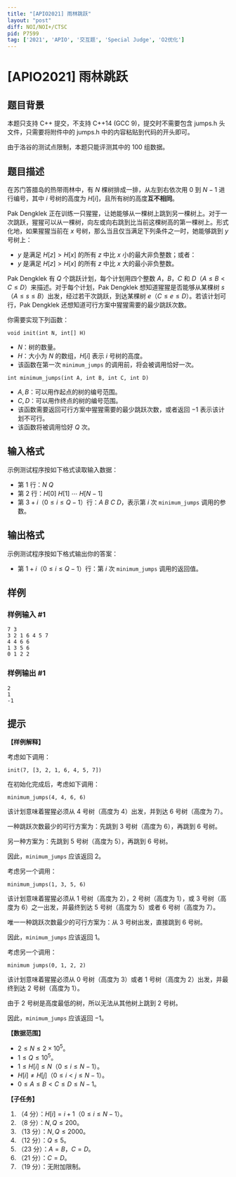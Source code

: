 ```yaml
---
title: "[APIO2021] 雨林跳跃"
layout: "post"
diff: NOI/NOI+/CTSC
pid: P7599
tag: ['2021', 'APIO', '交互题', 'Special Judge', 'O2优化']
---
```

# [APIO2021] 雨林跳跃
## 题目背景

本题只支持 C++ 提交，不支持 C++14 (GCC 9)，提交时不需要包含 jumps.h 头文件，只需要将附件中的 jumps.h 中的内容粘贴到代码的开头即可。

由于洛谷的测试点限制，本题只能评测其中的 100 组数据。
## 题目描述

在苏门答腊岛的热带雨林中，有 $N$ 棵树排成一排，从左到右依次用 $0$ 到 $N-1$ 进行编号，其中 $i$ 号树的高度为 $H[i]$，且所有树的高度**互不相同**。

Pak Dengklek 正在训练一只猩猩，让她能够从一棵树上跳到另一棵树上。对于一次跳跃，猩猩可以从一棵树，向左或向右跳到比当前这棵树高的第一棵树上。形式化地，如果猩猩当前在 $x$ 号树，那么当且仅当满足下列条件之一时，她能够跳到 $y$ 号树上：

- $y$ 是满足 $H[z]>H[x]$ 的所有 $z$ 中比 $x$ 小的最大非负整数；或者：
- $y$ 是满足 $H[z]>H[x]$ 的所有 $z$ 中比 $x$ 大的最小非负整数。

Pak Dengklek 有 $Q$ 个跳跃计划，每个计划用四个整数 $A$，$B$，$C$ 和 $D$（$A \le B<C \le D$）来描述。对于每个计划，Pak Dengklek 想知道猩猩是否能够从某棵树 $s$（$A \le s \le B$）出发，经过若干次跳跃，到达某棵树 $e$（$C \le e \le D$）。若该计划可行，Pak Dengklek 还想知道可行方案中猩猩需要的最少跳跃次数。

你需要实现下列函数：

`void init(int N, int[] H)`

- $N$：树的数量。
- $H$：大小为 $N$ 的数组，$H[i]$ 表示 $i$ 号树的高度。
- 该函数在第一次 `minimum_jumps` 的调用前，将会被调用恰好一次。

`int minimum_jumps(int A, int B, int C, int D)`

- $A,B$：可以用作起点的树的编号范围。
- $C,D$：可以用作终点的树的编号范围。
- 该函数需要返回可行方案中猩猩需要的最少跳跃次数，或者返回 $-1$ 表示该计划不可行。
- 该函数将被调用恰好 $Q$ 次。
## 输入格式

示例测试程序按如下格式读取输入数据：

- 第 $1$ 行：$N$ $Q$
- 第 $2$ 行：$H[0]$ $H[1]$ $\cdots$ $H[N-1]$
- 第 $3+i$（$0 \le i \le Q-1$）行：$A$ $B$ $C$ $D$，表示第 $i$ 次 `minimum_jumps` 调用的参数。
## 输出格式

示例测试程序按如下格式输出你的答案：

- 第 $1+i$（$0 \le i \le Q-1$）行：第 $i$ 次 `minimum_jumps` 调用的返回值。
## 样例

### 样例输入 #1
```
7 3
3 2 1 6 4 5 7
4 4 6 6
1 3 5 6
0 1 2 2

```
### 样例输出 #1
```
2
1
-1

```
## 提示

**【样例解释】**

考虑如下调用： 

`init(7, [3, 2, 1, 6, 4, 5, 7])`

在初始化完成后，考虑如下调用：

`minimum_jumps(4, 4, 6, 6)`

该计划意味着猩猩必须从 $4$ 号树（高度为 $4$）出发，并到达 $6$ 号树（高度为 $7$）。

一种跳跃次数最少的可行方案为：先跳到 $3$ 号树（高度为 $6$），再跳到 $6$ 号树。

另一种方案为：先跳到 $5$ 号树（高度为 $5$），再跳到 $6$ 号树。

因此，`minimum_jumps` 应该返回 $2$。

考虑另一个调用：

`minimum_jumps(1, 3, 5, 6)`

该计划意味着猩猩必须从 $1$ 号树（高度为 $2$），$2$ 号树（高度为 $1$），或 $3$ 号树（高度为 $6$）之一出发，并最终到达 $5$ 号树（高度为 $5$）或者 $6$ 号树（高度为 $7$）。

唯一一种跳跃次数最少的可行方案为：从 $3$ 号树出发，直接跳到 $6$ 号树。

因此，`minimum_jumps` 应该返回 $1$。

考虑另一个调用：

`minimum jumps(0, 1, 2, 2)`

该计划意味着猩猩必须从 $0$ 号树（高度为 $3$）或者 $1$ 号树（高度为 $2$）出发，并最终到达 $2$ 号树（高度为 $1$）。

由于 $2$ 号树是高度最低的树，所以无法从其他树上跳到 $2$ 号树。

因此，`minimum_jumps` 应该返回 $-1$。

**【数据范围】**

- $2 \le N \le 2 \times {10}^5$。
- $1 \le Q \le {10}^5$。
- $1 \le H[i] \le N$（$0 \le i \le N - 1$）。
- $H[i]\ne H[j]$（$0 \le i<j \le N - 1$）。
- $0 \le A \le B<C \le D \le N - 1$。

**【子任务】**

1. （4 分）：$H[i]=i+1$（$0 \le i \le N-1$）。
2. （8 分）：$N,Q \le 200$。
3. （13 分）：$N,Q \le 2000$。
4. （12 分）：$Q \le 5$。
5. （23 分）：$A=B$，$C=D$。
6. （21 分）：$C=D$。
7. （19 分）：无附加限制。
